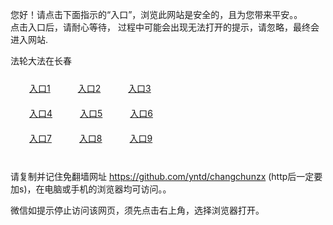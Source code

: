 您好！请点击下面指示的“入口”，浏览此网站是安全的，且为您带来平安。。 <br/>
点击入口后，请耐心等待， 过程中可能会出现无法打开的提示，请忽略，最终会进入网站. </br>

法轮大法在长春<br/>
<div style="padding:10px"><a style="margin:20px" target="_blank" href="https://d25wnfyf58g24o.cloudfront.net/2Qpsp?zdabhf" id="ccLink1" rel="nofollow">入口1</a> <a target="_blank" style="margin:20px" href="https://d2g6hfxu1d3oze.cloudfront.net/2Qpsp?npbud" id="ccLink2" rel="nofollow">入口2</a> <a style="margin:20px" target="_blank" href="https://d3abj9ugow41fe.cloudfront.net/2Qpsp?okyzkpad" id="ccLink3" rel="nofollow">入口3</a></div>

<div style="padding:10px" ><a style="margin:20px" target="_blank" href="https://d25wnfyf58g24o.cloudfront.net/2Qpsp?zdabhf" id="ccLink4" rel="nofollow">入口4</a> <a style="margin:20px" href="https://d2g6hfxu1d3oze.cloudfront.net/2Qpsp?npbud" target="_blank" id="ccLink5" rel="nofollow">入口5</a> <a style="margin:20px" href="https://d3abj9ugow41fe.cloudfront.net/2Qpsp?okyzkpad" target="_blank" id="ccLink6" rel="nofollow">入口6</a></div>

<div style="padding:10px"><a style="margin:20px" target="_blank" href="https://d25wnfyf58g24o.cloudfront.net/2Qpsp?zdabhf" id="ccLink7" rel="nofollow">入口7</a> <a style="margin:20px" href="https://d2g6hfxu1d3oze.cloudfront.net/2Qpsp?npbud" target="_blank" id="ccLink8" rel="nofollow">入口8</a> <a style="margin:20px" target="_blank" href="https://d3abj9ugow41fe.cloudfront.net/2Qpsp?okyzkpad" id="ccLink9" rel="nofollow">入口9</a></div>

<br/>



请复制并记住免翻墙网址 https://github.com/yntd/changchunzx (http后一定要加s)，在电脑或手机的浏览器均可访问。。<br/>

微信如提示停止访问该网页，须先点击右上角，选择浏览器打开。
